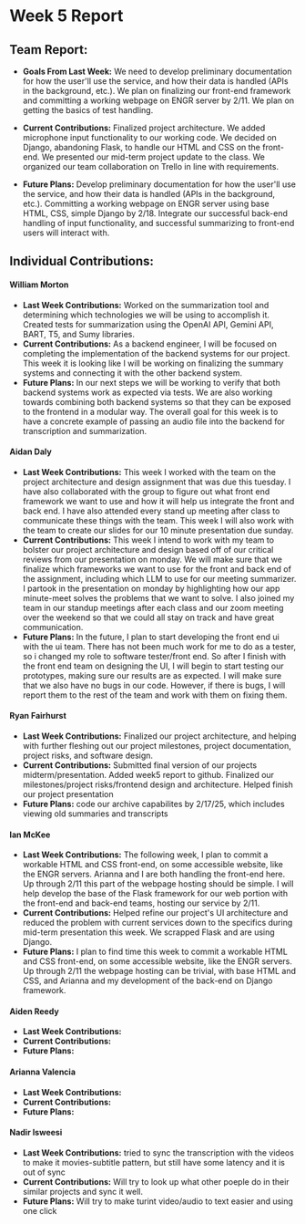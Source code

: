 # Week 5 Report

## Team Report:
- **Goals From Last Week:** We need to develop preliminary documentation for how the user'll use the service, and how their data is handled (APIs in the background, etc.).
We plan on finalizing our front-end framework and committing a working webpage on ENGR server by 2/11.
We plan on getting the basics of test handling.

- **Current Contributions:** Finalized project architecture. We added microphone input functionality to our working code. We decided on Django, abandoning Flask, to handle our HTML and CSS on the front-end. We presented our mid-term project update to the class. We organized our team collaboration on Trello in line with requirements. 
- **Future Plans:** Develop preliminary documentation for how the user'll use the service, and how their data is handled (APIs in the background, etc.).
Committing a working webpage on ENGR server using base HTML, CSS, simple Django by 2/18.
Integrate our successful back-end handling of input functionality, and successful summarizing to front-end users will interact with.

## Individual Contributions:
#### William Morton
- **Last Week Contributions:** Worked on the summarization tool and determining which technologies we will be using to accomplish it. Created tests for summarization using the OpenAI API, Gemini API, BART, T5, and Sumy libraries.
- **Current Contributions:** As a backend engineer, I will be focused on completing the implementation of the backend systems for our project. This week it is looking like I will be working on finalizing the summary systems and connecting it with the other backend system.
- **Future Plans:** In our next steps we will be working to verify that both backend systems work as expected via tests. We are also working towards combining both backend systems so that they can be exposed to the frontend in a modular way. The overall goal for this week is to have a concrete example of passing an audio file into the backend for transcription and summarization.

#### Aidan Daly
- **Last Week Contributions:** This week I worked with the team on the project architecture and design assignment that was due this tuesday. I have also collaborated with the group to figure out what front end framework we want to use and how it will help us integrate the front and back end. I have also attended every stand up meeting after class to communicate these things with the team. This week I will also work with the team to create our slides for our 10 minute presentation due sunday. 
- **Current Contributions:** This week I intend to work with my team to bolster our project architecture and design based off of our critical reviews from our presentation on monday. We will make sure that we finalize which frameworks we want to use for the front and back end of the assignment, including which LLM to use for our meeting summarizer. I partook in the presentation on monday by highlighting how our app minute-meet solves the problems that we want to solve. I also joined my team in our standup meetings after each class and our zoom meeting over the weekend so that we could all stay on track and have great communication. 
- **Future Plans:** In the future, I plan to start developing the front end ui with the ui team. There has not been much work for me to do as a tester, so i changed my role to software tester/front end. So after I finish with the front end team on designing the UI, I will begin to start testing our prototypes, making sure our results are as expected. I will make sure that we also have no bugs in our code. However, if there is bugs, I will report them to the rest of the team and work with them on fixing them. 

#### Ryan Fairhurst
- **Last Week Contributions:**  Finalized our project architecture, and helping with further fleshing out our project milestones, project documentation, project risks, and software design. 
- **Current Contributions:** Submitted final version of our projects midterm/presentation. Added week5 report to github. Finalized our milestones/project risks/frontend design and architecture. Helped finish our project presentation 
- **Future Plans:** code our archive capabilites by 2/17/25, which includes viewing old summaries and transcripts

#### Ian McKee
- **Last Week Contributions:** The following week, I plan to commit a workable HTML and CSS front-end, on some accessible website, like the ENGR servers. Arianna and I are both handling the front-end here. Up through 2/11 this part of the webpage hosting should be simple. I will help develop the base of the Flask framework for our web portion with the front-end and back-end teams, hosting our service by 2/11.
- **Current Contributions:** Helped refine our project's UI architecture and reduced the problem with current services down to the specifics during mid-term presentation this week. We scrapped Flask and are using Django.
- **Future Plans:** I plan to find time this week to commit a workable HTML and CSS front-end, on some accessible website, like the ENGR servers. Up through 2/11 the webpage hosting can be trivial, with base HTML and CSS, and Arianna and my development of the back-end on Django framework.

#### Aiden Reedy
- **Last Week Contributions:** 
- **Current Contributions:** 
- **Future Plans:** 

#### Arianna Valencia
- **Last Week Contributions:** 
- **Current Contributions:** 
- **Future Plans:** 

#### Nadir Isweesi
- **Last Week Contributions:** tried to sync the transcription with the videos to make it movies-subtitle pattern, but still have some latency and it is out of sync
- **Current Contributions:** Will try to look up what other poeple do in their similar projects and sync it well.
- **Future Plans:** Will try to make turint video/audio to text easier and using one click
